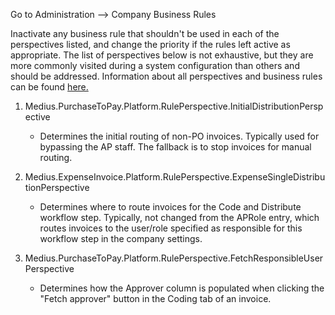 Go to Administration --> Company Business Rules

Inactivate any business rule that shouldn't be used in each of the perspectives listed, and change the priority if the rules left active as appropriate. The list of perspectives below is not exhaustive, but they are more commonly visited during a system configuration than others and should be addressed. Information about all perspectives and business rules can be found [here.](https://success.Medius.com/documentation/administration_guide/perspectives_and_business_rules/#content-start)

1. Medius.PurchaseToPay.Platform.RulePerspective.InitialDistributionPerspective
    * Determines the initial routing of non-PO invoices. Typically used for bypassing the AP staff. The fallback is to stop invoices for manual routing.

2. Medius.ExpenseInvoice.Platform.RulePerspective.ExpenseSingleDistributionPerspective
    * Determines where to route invoices for the Code and Distribute workflow step. Typically, not changed from the APRole entry, which routes invoices to the user/role specified as responsible for this workflow step in the company settings.

3. Medius.PurchaseToPay.Platform.RulePerspective.FetchResponsibleUserPerspective
    * Determines how the Approver column is populated when clicking the "Fetch approver" button in the Coding tab of an invoice.
